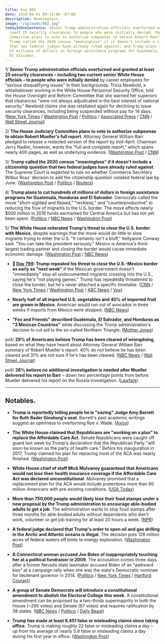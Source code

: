 ```yaml
---
title: Day 802
date: 2019-04-01 09:14:00 -07:00
description: Meaningless.
image: "/uploads/802.jpg"
todayInOneSentence: Senior Trump administration officials overturned and granted at
  least 25 security clearances to people who were initially denied; the House Judiciary
  Committee plans to vote to authorize subpoenas to obtain Robert Mueller's full report;
  Trump called the 2020 census "meaningless" if it doesn't include a citizenship question
  that two federal judges have already ruled against; and Trump plans to cut hundreds
  of millions of dollars in foreign assistance programs for Guatemala, Honduras and
  El Salvador.
---
```


1/ **Senior Trump administration officials overturned and granted at least 25 security clearances – including two current senior White House officials – to people who were initially denied** by career employees for "serious disqualifying issues" in their backgrounds. Tricia Newbold, a whistleblower working in the White House Personnel Security Office, told the House Oversight and Reform Committee that she warned her superiors that clearances "were not always adjudicated in the best interest of national security." Newbold claims she was retaliated again for declining to issue security clearances, including being suspended without pay for 14 days. ([New York Times](https://www.nytimes.com/2019/04/01/us/politics/trump-security-clearances.html) / [Washington Post](https://www.washingtonpost.com/powerpost/white-house-whistleblower-says-security-clearance-denials-were-reversed-during-trump-administration/2019/04/01/9f28334e-542c-11e9-814f-e2f46684196e_story.html) / [Politico](https://www.politico.com/story/2019/04/01/white-house-security-clearance-problems-1246432) / [Associated Press](https://apnews.com/1759ac2858ee4aafb041f91cbd6d86e9) / [CNN](https://www.cnn.com/2019/04/01/politics/security-clearances-house-oversight-committee-tricia-newbold/index.html) / [Wall Street Journal](https://www.wsj.com/articles/white-house-employee-speaks-out-on-reversed-security-clearance-rulings-11554133048))

2/ **The House Judiciary Committee plans to vote to authorize subpoenas to obtain Robert Mueller's full report**. Attorney General William Barr pledged to release a redacted version of the report by mid-April. Chairman Jerry Nadler, however, wants the "full and complete report," which spans nearly 400 pages, as well as underlying evidence. ([Washington Post](https://www.washingtonpost.com/politics/house-judiciary-plans-vote-this-week-to-subpoena-muellers-report/2019/04/01/411e24a6-5469-11e9-8ef3-fbd41a2ce4d5_story.html) / [CNN](https://www.cnn.com/2019/04/01/politics/house-judiciary-subpoena-full-muller-report/index.html))

3/ **Trump called the 2020 census "meaningless" if it doesn't include a citizenship question that two federal judges have already ruled against**. The Supreme Court is expected to rule on whether Commerce Secretary Wilbur Ross' decision to add the citizenship question violated federal law by June. ([Washington Post](https://www.washingtonpost.com/politics/trump-says-census-would-be-meaningless-without-citizenship-question/2019/04/01/81e59ba2-5475-11e9-8ef3-fbd41a2ce4d5_story.html) / [Politico](https://www.politico.com/story/2019/04/01/trump-census-citizenship-1246499) / [Reuters](https://www.reuters.com/article/us-usa-court-census/trump-says-u-s-census-meaningless-without-citizenship-question-idUSKCN1RD2DS))

4/ **Trump plans to cut hundreds of millions of dollars in foreign assistance programs for Guatemala, Honduras and El Salvador**. Democrats called the move "short-sighted and flawed," "reckless," and "counterproductive" to reducing the flow of migrants to the U.S. border. The move affects nearly $500 million in 2018 funds earmarked for Central America but has not yet been spent. ([Politico](https://www.politico.com/story/2019/03/31/trump-central-america-democrats-1308680) / [NBC News](https://www.nbcnews.com/politics/politics-news/trump-administration-says-it-will-cut-foreign-aid-guatemala-honduras-n989246) / [Washington Post](https://www.washingtonpost.com/world/the_americas/trump-plans-us-aid-cut-to-3-central-american-countries-as-fight-widens-over-us-bound-migrants/2019/03/30/d6814b42-52ff-11e9-bdb7-44f948cc0605_story.html))

5/ **The White House reiterated Trump's threat to close the U.S. border with Mexico**, despite warnings that the move would do little to slow migrants trying to enter the U.S. "It certainly isn't a bluff," Kellyanne Conway said. "You can take the president seriously." Mexico is America's third-largest trading partner and closing the border would cause immediate economic damage. ([Washington Post](https://www.washingtonpost.com/politics/trump-white-house-doubles-down-on-threat-to-close-us-mexico-border/2019/03/31/bd2e070a-53c9-11e9-9136-f8e636f1f6df_story.html) / [NBC News](https://www.nbcnews.com/politics/donald-trump/trump-s-threat-close-border-certainly-isn-t-bluff-conway-n989341))

* **📌 [Day 799](https://whatthefuckjusthappenedtoday.com/2019/03/29/day-799/#2-trump-repeated-his-threat-to-close): Trump repeated his threat to close the U.S.-Mexico border as early as "next week"** if the Mexican government doesn't "immediately" stop all undocumented migrants crossing into the U.S., saying he's "not playing games." Trump has repeatedly threatened to close the border, but he's never attached a specific timetable. ([CNN](https://www.cnn.com/2019/03/29/politics/donald-trump-border-closure-again/index.html) / [New York Times](https://www.nytimes.com/2019/03/29/us/politics/trump-mexico-illegal-immigration.html) / [Washington Post](https://www.washingtonpost.com/politics/trump-threatens-to-close-the-southern-border-next-week-voicing-heightened-frustration-with-mexico/2019/03/29/cb61c190-5211-11e9-88a1-ed346f0ec94f_story.html) / [ABC News](https://abcnews.go.com/Politics/trump-threatens-completely-close-southern-border-early-week/story?id=62040724) / [Vox](https://www.vox.com/2019/3/29/18287101/trump-close-border-us-mexico-tweets))

* **Nearly half of all imported U.S. vegetables and 40% of imported fruit are grown in Mexico**. American would run out of avocados in three weeks if imports from Mexico were stopped. ([NBC News](https://www.nbcnews.com/business/business-news/america-would-run-out-avocados-three-weeks-if-trump-shuts-n989421))

* **"Fox and Friends" described Guatemala, El Salvador, and Honduras as "3 Mexican Countries"** while discussing the Trump administration's decision to cut aid to the so-called Northern Triangle. ([Mother Jones](https://www.motherjones.com/politics/2019/03/fox-and-friends-describes-guatemala-el-salvador-and-honduras-as-3-mexican-countries/))

poll/ **29% of Americans believe Trump has been cleared of wrongdoing**, based on what they have heard about Attorney General William Barr summary of Robert Mueller's report. 40% do not believe he has been cleared and 31% are not sure if he's has been cleared. ([NBC News](https://www.nbcnews.com/politics/meet-the-press/poll-after-mueller-summary-americans-are-still-wait-see-mode-n989061) / [Wall Street Journal](https://www.wsj.com/articles/mueller-report-eases-doubt-about-trump-presidency-poll-finds-11554037200))

poll/ **38% believe no additional investigation is needed after Mueller delivered his report to Barr** – down two percentage points from before Mueller delivered his report on the Russia investigation. ([Lawfare](https://www.lawfareblog.com/confidence-muellers-investigation-soars-after-barr-letter))

---

## Notables.

* **Trump is reportedly telling people he is "saving" Judge Amy Barrett for Ruth Bader Ginsburg's seat**. Barrett's past academic writings suggest an openness to overturning Roe v. Wade. ([Axios](https://www.axios.com/supreme-court-trump-judge-amy-barrett-ruth-bader-ginsburg-11d25276-a92e-4094-8958-eb2d197707c8.html))

* **The White House claimed that Republicans are "working on a plan" to replace the Affordable Care Act**. Senate Republicans were caught off guard last week by Trump's declaration that the Republican Party "will soon be known as the party of health care." Before his inauguration in 2017, Trump claimed his plan for replacing most of the ACA was nearly finished. ([Washington Post](https://www.washingtonpost.com/politics/republicans-maintain-that-they-are-working-on-a-plan-to-replace-obamacare/2019/03/31/aa83f844-53ce-11e9-814f-e2f46684196e_story.html))

* **White House chief of staff Mick Mulvaney guaranteed that Americans would not lose their health insurance coverage if the Affordable Care Act was declared unconstitutional**. Mulvaney promised that a replacement plan for the ACA would include protections more than 60 million Americans with pre-existing conditions. ([USA Today](https://www.usatoday.com/story/news/politics/2019/03/31/mick-mulvaney-guarantees-no-one-lose-coverage-without-obamacare/3325222002/))

* **More than 750,000 people would likely lose their food stamps under a new proposal by the Trump administration to encourage able-bodied adults to get a job**. The administration wants to stop food stamps after three months for able-bodied adults without dependents who don't work, volunteer or get job training for at least 20 hours a week. ([NPR](https://www.npr.org/2019/04/01/707681965/more-than-750-000-could-lose-food-stamps-under-trump-administration-proposal))

* **A federal judge declared that Trump's order to open oil and gas drilling in the Arctic and Atlantic oceans is illegal**. The decision puts 128 million acres of federal waters off limits to energy exploration. ([Washington Post](https://www.washingtonpost.com/climate-environment/2019/03/30/federal-judge-declares-trumps-push-open-up-arctic-atlantic-ocean-oil-gas-drilling-illegal/))

* **A Connecticut woman accused Joe Biden of inappropriately touching her at a political fundraiser in 2009**. The accusation comes three days after a former Nevada state lawmaker accused Biden of an "awkward kiss" at a campaign rally when she was the state's Democratic nominee for lieutenant governor in 2014. ([Politico](https://www.politico.com/story/2019/04/01/joe-biden-second-woman-touching-1246875) / [New York Times](https://www.nytimes.com/2019/03/31/us/politics/joe-biden-flores.html) / [Hartford Courant](https://www.courant.com/politics/hc-pol-biden-grabbed-aide-20190401-vl7chim3hrdjtcwu2tszrhozzm-story.html))

* **A group of Senate Democrats will introduce a constitutional amendment to abolish the Electoral College this week**. A constitutional amendment can be proposed by a two-thirds supermajority in both the House (\~290 votes) and Senate (67 votes) and requires ratification by 38 states. ([NBC News](https://www.nbcnews.com/politics/2020-election/senate-dems-introduce-constitutional-amendment-abolish-electoral-college-n989656) / [Politico](https://www.politico.com/story/2019/04/01/senate-democrats-electoral-college-1246521) / [Daily Beast](https://www.thedailybeast.com/senator-brian-schatz-introduces-constitutional-amendment-to-abolish-the-electoral-college))

* **Trump has made at least 9,451 false or misleading claims since taking office**. Trump is making roughly 22 false or misleading claims a day – up from his average of nearly 5.9 false or misleading claims a day during his first year in office. ([Washington Post](https://www.washingtonpost.com/politics/2019/04/01/president-trump-has-made-false-or-misleading-claims-over-days/))